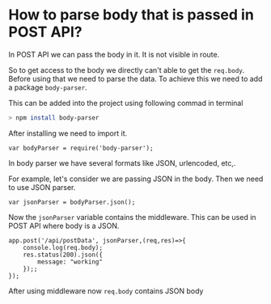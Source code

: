 # How to parse body that is passed in POST API?

In POST API we can pass the body in it. It is not visible in route.

So to get access to the body we directly can't able to get the `req.body`. Before using that we need to parse the data.
To achieve this we need to add a package `body-parser`.

This can be added into the project using following commad in terminal

```bash
> npm install body-parser
```
After installing we need to import it.

```JS
var bodyParser = require('body-parser');
```
In body parser we have several formats like JSON, urlencoded, etc,.

For example, let's consider we are passing JSON in the body. Then we need to use JSON parser.

```JS
var jsonParser = bodyParser.json();
```

Now the `jsonParser` variable contains the middleware. This can be used in POST API where body is a JSON.

```JS
app.post('/api/postData', jsonParser,(req,res)=>{
    console.log(req.body);
    res.status(200).json({
        message: "working"
    });;
});
```

After using middleware now `req.body` contains JSON body
